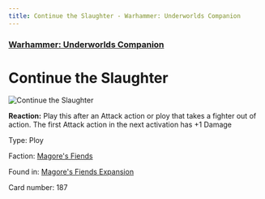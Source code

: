 ```yaml
---
title: Continue the Slaughter - Warhammer: Underworlds Companion
---
```


### [Warhammer: Underworlds Companion](https://guidokessels.github.io/wh-underworlds)

  

# Continue the Slaughter

![Continue the Slaughter](https://warhammerunderworlds.com/wp-content/uploads/sites/6/2018/03/187_ENG.png)

<b>Reaction:</b> Play this after an Attack action or ploy that takes a fighter out of action. The first Attack action in the next activation has +1 Damage

Type: Ploy

Faction: [Magore's Fiends](https://guidokessels.github.io/wh-underworlds/factions/magores-fiends)

Found in: [Magore's Fiends Expansion](https://guidokessels.github.io/wh-underworlds/locations/magores-fiends-expansion)

Card number: 187
